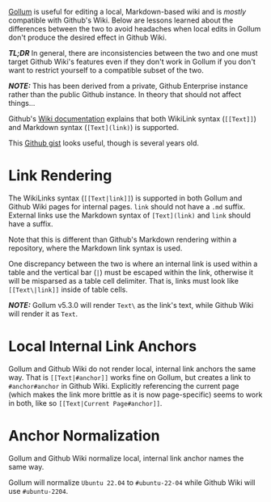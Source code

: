 [Gollum](https://github.com/gollum/gollum) is useful for editing a local, Markdown-based wiki and is *mostly* compatible with Github's Wiki.  Below are lessons learned about the differences between the two to avoid headaches when local edits in Gollum don't produce the desired effect in Github Wiki.  

***TL;DR*** In general, there are inconsistencies between the two and one must target Github Wiki's features even if they don't work in Gollum if you don't want to restrict yourself to a compatible subset of the two.

***NOTE:*** This has been derived from a private, Github Enterprise instance rather than the public Github instance.  In theory that should not affect things...

Github's [Wiki documentation](https://docs.github.com/en/communities/documenting-your-project-with-wikis/editing-wiki-content) explains that both WikiLink syntax (`[[Text]]`) and Markdown syntax (`[Text](link)`) is supported.

This [Github gist](https://gist.github.com/plokta/b5c5a4e2d435650dd2820354a90067c6) looks useful, though is several years old.

# Link Rendering
The WikiLinks syntax (`[[Text|link]]`) is supported in both Gollum and Github Wiki pages for internal pages.  `link` should not have a `.md` suffix.  External links use the Markdown syntax of `[Text](link)` and `link` should have a suffix.

Note that this is different than Github's Markdown rendering within a repository, where the Markdown link syntax is used.

One discrepancy between the two is where an internal link is used within a table and the vertical bar (`|`) must be escaped within the link, otherwise it will be misparsed as a table cell delimiter.  That is, links must look like `[[Text\|link]]` inside of table cells.  

***NOTE:*** Gollum v5.3.0 will render `Text\` as the link's text, while Github Wiki will render it as `Text`.

# Local Internal Link Anchors
Gollum and Github Wiki do not render local, internal link anchors the same way.  That is `[[Text|#anchor]]` works fine on Gollum, but creates a link to `#anchor#anchor` in Github Wiki.  Explicitly referencing the current page (which makes the link more brittle as it is now page-specific) seems to work in both, like so `[[Text|Current Page#anchor]]`.

# Anchor Normalization
Gollum and Github Wiki normalize local, internal link anchor names the same way.

Gollum will normalize `Ubuntu 22.04` to `#ubuntu-22-04` while Github Wiki will use `#ubuntu-2204`.

